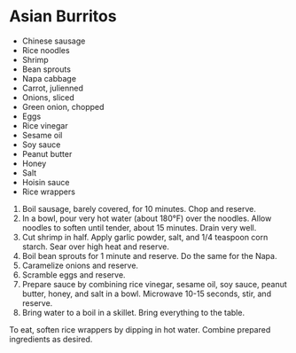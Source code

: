 # Asian Burritos

- Chinese sausage
- Rice noodles
- Shrimp
- Bean sprouts
- Napa cabbage
- Carrot, julienned
- Onions, sliced
- Green onion, chopped
- Eggs
- Rice vinegar
- Sesame oil
- Soy sauce
- Peanut butter
- Honey
- Salt
- Hoisin sauce
- Rice wrappers

1. Boil sausage, barely covered, for 10 minutes. Chop and reserve.
2. In a bowl, pour very hot water (about 180&deg;F) over the noodles. Allow noodles to soften until tender, about 15 minutes. Drain very well.
3. Cut shrimp in half. Apply garlic powder, salt, and 1/4 teaspoon corn starch. Sear over high heat and reserve.
4. Boil bean sprouts for 1 minute and reserve. Do the same for the Napa.
5. Caramelize onions and reserve.
6. Scramble eggs and reserve.
7. Prepare sauce by combining rice vinegar, sesame oil, soy sauce, peanut butter, honey, and salt in a bowl. Microwave 10-15 seconds, stir, and reserve.
8. Bring water to a boil in a skillet. Bring everything to the table.

To eat, soften rice wrappers by dipping in hot water. Combine prepared ingredients as desired.
